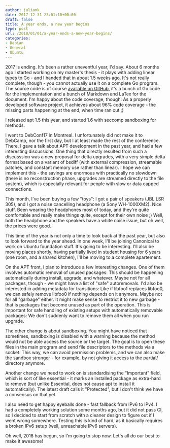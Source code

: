 ```yaml
---
author: juliank
date: 2017-12-31 23:01:10+00:00
draft: false
title: A year ends, a new year begins
type: post
url: /2018/01/01/a-year-ends-a-new-year-begins/
categories:
- Debian
- General
- Ubuntu
---
```


2017 is ending. It's been a rather uneventful year, I'd say. About 6 months ago I started working on my master's thesis - it plays with adding linear types to Go - and I handed that in about 1.5 weeks ago. It's not really complete, though - you cannot actually use it on a complete Go program. The source code is of course [available on GitHub](https://github.com/julian-klode/lingolang), it's a bunch of Go code for the implementation and a bunch of Markdown and LaTex for the document. I'm happy about the code coverage, though: As a properly developed software project, it achieves about 96% code coverage - the missing parts happening at the end, when time ran out ;)

I released apt 1.5 this year, and started 1.6 with seccomp sandboxing for methods.

I went to DebConf17 in Montreal. I unfortunately did not make it to DebCamp, nor the first day, but I at least made the rest of the conference. There, I gave a talk about APT development in the past year, and had a few interesting discussions. One thing that directly resulted from such a discusssion was a new proposal for delta upgrades, with a very simple delta format based on a variant of bsdiff (with external compression, streamable patches, and constant memory use rather than linear). I hope we can implement this - the savings are enormous with practically no slowdown (there is no reconstruction phase, upgrades are streamed directly to the file system), which is especially relevant for people with slow or data capped connections.

This month, I've been buying a few "toys": I got a pair of speakers (JBL LSR 305), and I got a noise cancelling headphone (a Sony WH-1000XM2). Nice stuff. Been wearing the headphones most of today, and they're quite comfortable and really make things quite, except for their own noise ;) Well, both the headphone and the speakers have a white noise issue, but oh well, the prices were good.

This time of the year is not only a time to look back at the past year, but also to look forward to the year ahead. In one week, I'll be joining Canonical to work on Ubuntu foundation stuff. It's going to be interesting. I'll also be moving places shortly, having partially lived in student housing for 6 years (one room, and a shared kitchen), I'll be moving to a complete apartement.

On the APT front, I plan to introduce a few interesting changes. One of them involves automatic removal of unused packages: This should be happening automatically during install, upgrade, and whatever. Maybe not for all packages, though - we might have a list of "safe" autoremovals. I'd also be interested in adding metadata for transitions: Like if libfoo1 replaces libfoo0, we can safely remove libfoo0 if nothing depends on it anymore. Maybe not for all "garbage" either. It might make sense to restrict it to new garbage - that is packages that become unused as part of the operation. This is important for safe handling of existing setups with automatically removable packages: We don't suddenly want to remove them all when you run upgrade.

The other change is about sandboxing. You might have noticed that sometimes, sandboxing is disabled with a warning because the method would not be able access the source or the target. The goal is to open these files in the main program and send file descriptors to the methods via a socket. This way, we can avoid permission problems, and we can also make the sandbox stronger - for example, by not giving it access to the partial/ directory anymore.

Another change we need to work on is standardising the "Important" field, which is sort of like essential - it marks an installed package as extra-hard to remove (but unlike Essential, does not cause apt to install it automatically). The latest draft calls it "Protected", but I don't think we have a consensus on that yet.

I also need to get happy eyeballs done - fast fallback from IPv6 to IPv4. I had a completely working solution some months ago, but it did not pass CI, so I decided to start from scratch with a cleaner design to figure out if I went wrong somewhere. Testing this is kind of hard, as it basically requires a broken IPv6 setup (well, unreachable IPv6 servers).

Oh well, 2018 has begun, so I'm going to stop now. Let's all do our best to make it awesome!
